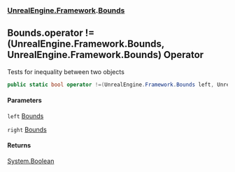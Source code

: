 ### [UnrealEngine.Framework](./UnrealEngine-Framework.md 'UnrealEngine.Framework').[Bounds](./Bounds.md 'UnrealEngine.Framework.Bounds')
## Bounds.operator !=(UnrealEngine.Framework.Bounds, UnrealEngine.Framework.Bounds) Operator
Tests for inequality between two objects  
```csharp
public static bool operator !=(UnrealEngine.Framework.Bounds left, UnrealEngine.Framework.Bounds right);
```
#### Parameters
<a name='UnrealEngine-Framework-Bounds-op_Inequality(UnrealEngine-Framework-Bounds_UnrealEngine-Framework-Bounds)-left'></a>
`left` [Bounds](./Bounds.md 'UnrealEngine.Framework.Bounds')  
  
<a name='UnrealEngine-Framework-Bounds-op_Inequality(UnrealEngine-Framework-Bounds_UnrealEngine-Framework-Bounds)-right'></a>
`right` [Bounds](./Bounds.md 'UnrealEngine.Framework.Bounds')  
  
#### Returns
[System.Boolean](https://docs.microsoft.com/en-us/dotnet/api/System.Boolean 'System.Boolean')  
